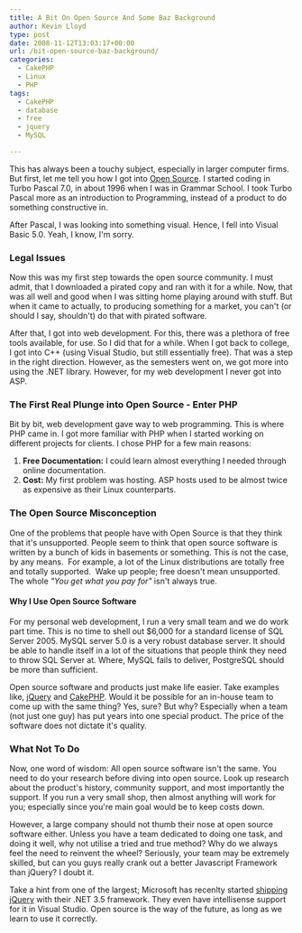 ```yaml
---
title: A Bit On Open Source And Some Baz Background
author: Kevin Lloyd
type: post
date: 2008-11-12T13:03:17+00:00
url: /bit-open-source-baz-background/
categories:
  - CakePHP
  - Linux
  - PHP
tags:
  - CakePHP
  - database
  - free
  - jquery
  - MySQL

---
```

This has always been a touchy subject, especially in larger computer firms. But first, let me tell you how I got into [Open Source][1]. I started coding in Turbo Pascal 7.0, in about 1996 when I was in Grammar School. I took Turbo Pascal more as an introduction to Programming, instead of a product to do something constructive in.

After Pascal, I was looking into something visual. Hence, I fell into Visual Basic 5.0. Yeah, I know, I'm sorry.

### Legal Issues

Now this was my first step towards the open source community. I must admit, that I downloaded a pirated copy and ran with it for a while. Now, that was all well and good when I was sitting home playing around with stuff. But when it came to actually, to producing something for a market, you can't (or should I say, shouldn't) do that with pirated software.

After that, I got into web development. For this, there was a plethora of free tools available, for use. So I did that for a while. When I got back to college, I got into C++ (using Visual Studio, but still essentially free). That was a step in the right direction. However, as the semesters went on, we got more into using the .NET library. However, for my web development I never got into ASP.

### The First Real Plunge into Open Source - Enter PHP

Bit by bit, web development gave way to web programming. This is where PHP came in. I got more familiar with PHP when I started working on different projects for clients. I chose PHP for a few main reasons:

  1. **Free Documentation:** I could learn almost everything I needed through online documentation.
  2. **Cost:** My first problem was hosting. ASP hosts used to be almost twice as expensive as their Linux counterparts.

### The Open Source Misconception

One of the problems that people have with Open Source is that they think that it's unsupported. People seem to think that open source software is written by a bunch of kids in basements or something. This is not the case, by any means.  For example, a lot of the Linux distributions are totally free and totally supported.  Wake up people; free doesn't mean unsupported. The whole _"You get what you pay for"_ isn't always true.<!--more-->

#### Why I Use Open Source Software

For my personal web development, I run a very small team and we do work part time. This is no time to shell out $6,000 for a standard license of SQL Server 2005. MySQL server 5.0 is a very robust database server. It should be able to handle itself in a lot of the situations that people think they need to throw SQL Server at. Where, MySQL fails to deliver, PostgreSQL should be more than sufficient.

Open source software and products just make life easier. Take examples like, [jQuery][2] and [CakePHP][3]. Would it be possible for an in-house team to come up with the same thing? Yes, sure? But why? Especially when a team (not just one guy) has put years into one special product. The price of the software does not dictate it's quality.

### What Not To Do

Now, one word of wisdom: All open source software isn't the same. You need to do your research before diving into open source. Look up research about the product's history, community support, and most importantly the support. If you run a very small shop, then almost anything will work for you; especially since you're main goal would be to keep costs down.

However, a large company should not thumb their nose at open source software either. Unless you have a team dedicated to doing one task, and doing it well, why not utilise a tried and true method? Why do we always feel the need to reinvent the wheel? Seriously, your team may be extremely skilled, but can you guys really crank out a better Javascript Framework than jQuery? I doubt it.

Take a hint from one of the largest; Microsoft has recenlty started [shipping jQuery][4] with their .NET 3.5 framework. They even have intellisense support for it in Visual Studio. Open source is the way of the future, as long as we learn to use it correctly.

 [1]: http://en.wikipedia.org/wiki/Open_source
 [2]: http://jquery.com/
 [3]: http://www.cakephp.org/
 [4]: http://weblogs.asp.net/scottgu/archive/2008/09/28/jquery-and-microsoft.aspx